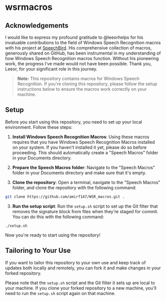 
# wsrmacros

## Acknowledgements

I would like to express my profound gratitude to @leeorhelps for his invaluable contributions to the field of Windows Speech Recognition macros with his project at [SpeechBird](https://github.com/leeorhelps/SpeechBird). His comprehensive collection of macros, generously shared on GitHub, has been instrumental in my understanding of how Windows Speech Recognition macros function. Without his pioneering work, the progress I’ve made would not have been possible. Thank you, Leeor, for your significant role in this journey.

> **Note:** This repository contains macros for Windows Speech Recognition. If you're cloning this repository, please follow the setup instructions below to ensure the macros work correctly on your machine.

## Setup

Before you start using this repository, you need to set up your local environment. Follow these steps:

1. **Install Windows Speech Recognition Macros**: Using these macros requires that you have Windows Speech Recognition Macros installed on your system. If you haven't installed it yet, please do so before proceeding. This should automatically create a "Speech Macros" folder in your Documents directory.

2. **Prepare the Speech Macros folder**: Navigate to the "Speech Macros" folder in your Documents directory and make sure that it's empty.

3. **Clone the repository**: Open a terminal, navigate to the "Speech Macros" folder, and clone the repository with the following command:

```bash
git clone https://github.com/amirf147/WSR_macros.git .
```

3. **Run the setup script**: Run the `setup.sh` script to set up the Git filter that removes the signature block from files when they're staged for commit. You can do this with the following command:

```bashi
./setup.sh
```

Now you're ready to start using the repository!

## Tailoring to Your Use

If you want to tailor this repository to your own use and keep track of updates both locally and remotely, you can fork it and make changes in your forked repository. 

Please note that the `setup.sh` script and the Git filter it sets up are local to your machine. If you clone your forked repository to a new machine, you'll need to run the `setup.sh` script again on that machine.


